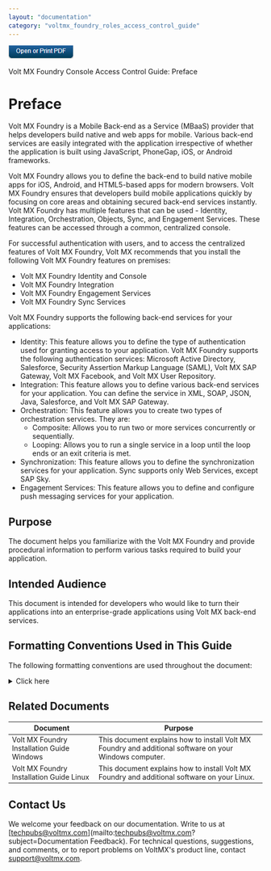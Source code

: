 ```yaml
---
layout: "documentation"
category: "voltmx_foundry_roles_access_control_guide"
---
```

                            

[![](Resources/Images/pdf.png)](http://docs.voltmx.com/8_x_PDFs/voltmxfoundry/voltmx_foundry_roles_access_control_guide.pdf "VoltMX Foundry Roles Access Control Guide")

Volt MX  Foundry Console Access Control Guide: Preface

Preface
=======

Volt MX  Foundry is a Mobile Back-end as a Service (MBaaS) provider that helps developers build native and web apps for mobile. Various back-end services are easily integrated with the application irrespective of whether the application is built using JavaScript, PhoneGap, iOS, or Android frameworks.

Volt MX  Foundry allows you to define the back-end to build native mobile apps for iOS, Android, and HTML5-based apps for modern browsers. Volt MX Foundry ensures that developers build mobile applications quickly by focusing on core areas and obtaining secured back-end services instantly. Volt MX Foundry has multiple features that can be used - Identity, Integration, Orchestration, Objects, Sync, and Engagement Services. These features can be accessed through a common, centralized console.

For successful authentication with users, and to access the centralized features of Volt MX Foundry, Volt MX recommends that you install the following Volt MX Foundry features on premises:

*   Volt MX Foundry Identity and Console
*   Volt MX Foundry Integration
*   Volt MX Foundry Engagement Services
*   Volt MX Foundry Sync Services

Volt MX  Foundry supports the following back-end services for your applications:

*   Identity: This feature allows you to define the type of authentication used for granting access to your application. Volt MX Foundry supports the following authentication services: Microsoft Active Directory, Salesforce, Security Assertion Markup Language (SAML), Volt MX SAP Gateway, Volt MX Facebook, and Volt MX User Repository.
*   Integration: This feature allows you to define various back-end services for your application. You can define the service in XML, SOAP, JSON, Java, Salesforce, and Volt MX SAP Gateway.
*   Orchestration: This feature allows you to create two types of orchestration services. They are:
    *   Composite: Allows you to run two or more services concurrently or sequentially.
    *   Looping: Allows you to run a single service in a loop until the loop ends or an exit criteria is met.
*   Synchronization: This feature allows you to define the synchronization services for your application. Sync supports only Web Services, except SAP Sky.
*   Engagement Services: This feature allows you to define and configure push messaging services for your application.

Purpose
-------

The document helps you familiarize with the Volt MX Foundry and provide procedural information to perform various tasks required to build your application.

Intended Audience
-----------------

This document is intended for developers who would like to turn their applications into an enterprise-grade applications using Volt MX back-end services.

Formatting Conventions Used in This Guide
-----------------------------------------

The following formatting conventions are used throughout the document:

<details close markdown="block"><summary>Click here</summary>
  
| Conventions | Explanation |
| --- | --- |
| Monospace | User input text, system prompts, and responses File path Commands Program code File names |
| _Italic_ | Emphasis Names of books and documents New terminology |
| **Bold** | Windows Menus Buttons Icons Fields Tabs Folders |
| [URL](http://a/) | Active link to a URL. |
| _> **_Note:_**_  | Provides helpful hints or additional information. |
| > **_Important:_**   | Highlights actions or information that might cause problems to systems or data |
</details>

Related Documents
-----------------

  
| Document | Purpose |
| --- | --- |
| Volt MX Foundry Installation Guide Windows | This document explains how to install Volt MX Foundry and additional software on your Windows computer. |
| Volt MX Foundry Installation Guide Linux | This document explains how to install Volt MX Foundry and additional software on your Linux. |

Contact Us
----------

We welcome your feedback on our documentation. Write to us at [techpubs@voltmx.com](mailto:techpubs@voltmx.com?subject=Documentation Feedback). For technical questions, suggestions, and comments, or to report problems on VoltMX's product line, contact [support@voltmx.com](mailto:support@voltmx.com).
